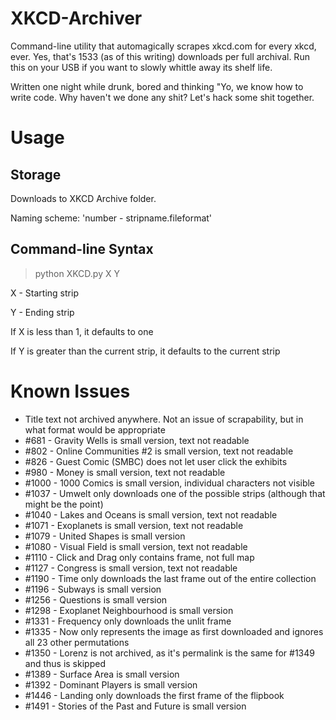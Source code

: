 # XKCD-Archiver
Command-line utility that automagically scrapes xkcd.com for every xkcd, ever. Yes, that's 1533 (as of this writing) downloads per full archival. Run this on your USB if you want to slowly whittle away its shelf life.

Written one night while drunk, bored and thinking "Yo, we know how to write code. Why haven't we done any shit? Let's hack some shit together.

# Usage
## Storage
Downloads to XKCD Archive folder.

Naming scheme: 'number - stripname.fileformat'

## Command-line Syntax

> python XKCD.py X Y

X - Starting strip

Y - Ending strip

If X is less than 1, it defaults to one

If Y is greater than the current strip, it defaults to the current strip

# Known Issues
- Title text not archived anywhere. Not an issue of scrapability, but in what format would be appropriate
- #681 - Gravity Wells is small version, text not readable
- #802 - Online Communities #2 is small version, text not readable
- #826 - Guest Comic (SMBC) does not let user click the exhibits
- #980 - Money is small version, text not readable
- #1000 - 1000 Comics is small version, individual characters not visible
- #1037 - Umwelt only downloads one of the possible strips (although that might be the point)
- #1040 - Lakes and Oceans is small version, text not readable
- #1071 - Exoplanets is small version, text not readable
- #1079 - United Shapes is small version
- #1080 - Visual Field is small version, text not readable
- #1110 - Click and Drag only contains frame, not full map
- #1127 - Congress is small version, text not readable
- #1190 - Time only downloads the last frame out of the entire collection
- #1196 - Subways is small version
- #1256 - Questions is small version
- #1298 - Exoplanet Neighbourhood is small version
- #1331 - Frequency only downloads the unlit frame
- #1335 - Now only represents the image as first downloaded and ignores all 23 other permutations
- #1350 - Lorenz is not archived, as it's permalink is the same for #1349 and thus is skipped
- #1389 - Surface Area is small version
- #1392 - Dominant Players is small version
- #1446 - Landing only downloads the first frame of the flipbook
- #1491 - Stories of the Past and Future is small version
